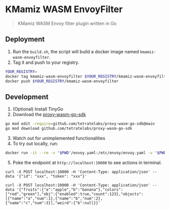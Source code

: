 # KMamiz WASM EnvoyFilter

> KMamiz WASM Envoy filter plugin written in Go

## Deployment

1. Run the `build.sh`, the script will build a docker image named `kmamiz-wasm-envoyfilter`.
2. Tag it and push to your registry.

```bash
YOUR_REGISTRY=
docker tag kmamiz-wasm-envoyfilter $YOUR_REGISTRY/kmamiz-wasm-envoyfilter
docker push $YOUR_REGISTRY/kmamiz-wasm-envoyfilter
```

## Development

1. (Optional) Install TinyGo
2. Download the [proxy-wasm-go-sdk](https://github.com/tetratelabs/proxy-wasm-go-sdk)

```bash
go mod edit -require=github.com/tetratelabs/proxy-wasm-go-sdk@main
go mod download github.com/tetratelabs/proxy-wasm-go-sdk
```

3. Watch out for unimplemented functionalities
4. To try out locally, run:

```bash
docker run -it --rm -v "$PWD"/envoy.yaml:/etc/envoy/envoy.yaml -v "$PWD"/KMamizEnvoyFilter.wasm:/etc/envoy/optimized.wasm -p 9901:9901 -p 10000:10000 envoyproxy/envoy:v1.17.0
```

5. Poke the endpoint at `http://localhost:10000` to see actions in terminal.

```
curl -X POST localhost:10000 -H 'Content-Type: application/json' --data '{"id": "xxx", "token": "xxx"}'
```

```
curl -X POST localhost:10000 -H 'Content-Type: application/json' --data '{"fruits":{"a":"apple","b":"banana"},"colors":["red","green"],"obj":{"enabled":true,"count":123},"objects":[{"name":"a","num":1},{"name":"b","num":2},{"name":"c","num":3}],"weird":{"b":null}}'
```
